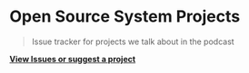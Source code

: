 # Open Source System Projects

> Issue tracker for projects we talk about in the podcast

**[View Issues or suggest a project](https://github.com/OpenSourceSystemPodcast/projects/issues)**
